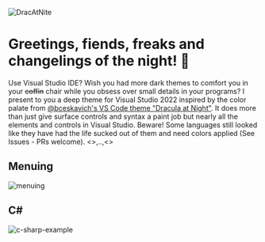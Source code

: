 
![DracAtNite](https://github.com/nonware/vs-drac-at-nite/assets/19826250/1033887b-15d0-4934-8bf1-94f2161521dd)

# Greetings, fiends, freaks and changelings of the night! 🦇

Use Visual Studio IDE? Wish you had more dark themes to comfort you in your ~~coffin~~ chair while you obsess over small details in your programs? I present to you a deep theme for Visual Studio 2022 inspired by the color palate from [@bceskavich's VS Code theme "Dracula at Night"](https://github.com/bceskavich/dracula-at-night). It does more than just give surface controls and syntax a paint job but nearly all the elements and controls in Visual Studio. Beware! Some languages still looked like they have had the life sucked out of them and need colors applied (See Issues - PRs welcome). <>,..,<>

## Menuing

![menuing](https://github.com/nonware/vs-drac-at-nite/assets/19826250/9c7d3afa-fb99-4e36-836e-8428a1719e69)

## C#
![c-sharp-example](https://github.com/nonware/vs-drac-at-nite/assets/19826250/a456e4ed-8a3a-475e-9b0e-b2ae8f511bc5)
